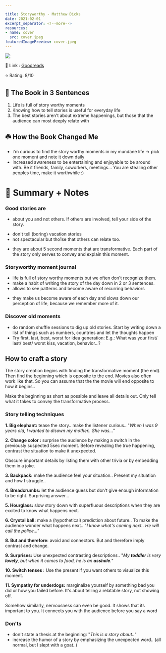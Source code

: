 ```yaml
---

title: Storyworthy - Matthew Dicks
date: 2021-02-01
excerpt_separator: <!--more-->
resources:
- name: cover
  src: cover.jpeg
featuredImagePreview: cover.jpeg
---
```

![](/images/books/storyworthy.jpg)


🔗 Link : [Goodreads](https://www.goodreads.com/en/book/show/37786022-storyworthy)

⭐️ Rating: 8/10
## 🚀 The Book in 3 Sentences

1. Life is full of story worthy moments
2. Knowing how to tell stories is useful for everyday life
3. The best stories aren't about extreme happenings, but those that the audience can most deeply relate with
<!--more-->

## ☘️ How the Book Changed Me

- I'm curious to find the story worthy moments in my mundane life -> pick one moment and note it down daily
- Increased awareness to be entertaining and enjoyable to be around with. Be it friends, family, coworkers, meetings... You are stealing other peoples time, make it worthwhile :)

# 📒 Summary + Notes

### Good stories are

- about you and not others. If others are involved, tell your side of the story.
<!-- (best friend, running on rainy day, kiss - > grudges went away and saved friendship) -->
- don't tell (boring) vacation stories
- not spectacular but tho1se that others can relate too.
<!-- (child not eating, take food away, but he suffered hunger when little, wife is understanding and hides it coz she is aware) -->
- they are about 5 second moments that are transformative. Each part of the story only serves to convey and explain this moment.
<!-- Jurassic Park is a good movie not because of the fancy animations, but because of the protagonists transformation to realize that child's are a big enrichment. Unconsciously these moments talk to our feelings and make them stick. -->

### Storyworthy moment journal

- life is full of story worthy moments but we often don't recognize them.
- make a habit of writing the story of the day down in 2 or 3 sentences.
- allows to see patterns and become aware of recurring behaviors
<!-- (grudgingly installing AC as way of fighting with wife) -->
- they make us become aware of each day and slows down our perception of life, because we remember more of it.

### Discover old moments

- do random shuffle sessions to dig up old stories. Start by writing down a list of things such as numbers, countries and let the thoughts happen
- Try first, last, best, worst for idea generation: E.g.: What was your first/ last/ best/ worst kiss, vacation, behavior...?

## How to craft a story

The story creation begins with finding the transformative moment (the end). Then find the beginning which is opposite to the end. Movies also often work like that. So you can assume that the the movie will end opposite to how it begins..

Make the beginning as short as possible and leave all details out. Only tell what it takes to convey the transformative process.

### Story telling techniques

**1. Big elephant:** tease the story.. make the listener curious.. "_When I was 9 years old, I wanted to disown my mother.. She was..._"

**2. Change color :** surprise the audience by making a switch in the previously suspected 5sec moment. Before revealing the true happening, contrast the situation to make it unexpected.

Obscure important details by listing them with other trivia or by embedding them in a joke.

**3. Backpack:** make the audience feel your situation.. Present my situation and how I struggle..

 <!-- _Failure to get gas from station without money.._ -->

**4. Breadcrumbs:** let the audience guess but don't give enough information to be right. Surprising answer...

**5. Hourglass:** slow story down with superfluous descriptions when they are excited to know what happens next.

**6. Crystal ball:** make a (hypothetical) prediction about future.. To make the audience wonder what happens next.. "_I know what's coming next.. He will call the police..."_

**8. But and therefore:** avoid and connectors. But and therefore imply contrast and change.

**9. Surprises:** Use unexpected contrasting descriptions.. "_My **toddler** is very **lovely**, but when it comes to food, he is an **asshole**._"

**10. Switch tenses :** Use the present if you want others to visualize this moment.

**11. Sympathy for underdogs:** marginalize yourself by something bad you did or how you failed before. It's about telling a relatable story, not showing off.

Somehow similarly, nervousness can even be good. It shows that its important to you. It connects you with the audience before you say a word

### Don'ts

- don't state a thesis at the beginning: "_This is a story about.._"
- increase the humor of a story by emphasizing the unexpected word.. (all normal, but I slept with a goat..)
